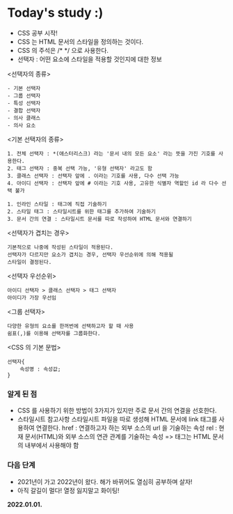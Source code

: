 # Today's study :)
- CSS 공부 시작!
- CSS 는 HTML 문서의 스타일을 정의하는 것이다.
- CSS 의 주석은 /* */ 으로 사용한다.
- 선택자 : 어떤 요소에 스타일을 적용할 것인지에 대한 정보

<선택자의 종류>

    - 기본 선택자
    - 그룹 선택자
    - 특성 선택자
    - 결합 선택자
    - 의사 클래스
    - 의사 요소
    
<기본 선택자의 종류>
    
    1. 전체 선택자 : *(애스터리스크) 라는 '문서 내의 모든 요소' 라는 뜻을 가진 기호를 사용한다.
    2. 태그 선택자 : 중복 선택 가능, '유형 선택자' 라고도 함
    3. 클래스 선택자 : 선택자 앞에 . 이라는 기호를 사용, 다수 선택 가능
    4. 아이디 선택자 : 선택자 앞에 # 이라는 기호 사용, 고유한 식별자 역할인 id 라 다수 선택 불가

<HTML 에 CSS를 더하는 방법>

    1. 인라인 스타일 : 태그에 직접 기술하기
    2. 스타일 태그 : 스타일시트를 위한 태그를 추가하여 기술하기
    3. 문서 간의 연결 : 스타일시트 문서를 따로 작성하여 HTML 문서와 연결하기

<선택자가 겹치는 경우>

    기본적으로 나중에 작성된 스타일이 적용된다.
    선택자가 다르지만 요소가 겹치는 경우, 선택자 우선순위에 의해 적용될
    스타일이 결정된다.
    
<선택자 우선순위>

    아이디 선택자 > 클래스 선택자 > 태그 선택자
    아이디가 가장 우선임

<그룹 선택자>

    다양한 유형의 요소를 한꺼번에 선택하고자 할 때 사용
    쉼표(,)를 이용해 선택자를 그룹화한다.
    
<CSS 의 기본 문법>

    선택자{
        속성명 : 속성값;
    }
    

    
    
### 알게 된 점
- CSS 를 사용하기 위한 방법이 3가지가 있지만 주로 문서 간의 연결을 선호한다.
- 스타일시트 참고사항
스타일시트 파일을 따로 생성해 HTML 문서에 link 태그를 사용하여 연결한다.
    href : 연결하고자 하는 외부 소스의 url 을 기술하는 속성
    rel : 현재 문서(HTML)와 외부 소스의 연관 관계를 기술하는 속성
    => <link> 태그는 HTML 문서의 <head></head> 내부에서 사용해야 함

### 다음 단계
- 2021년이 가고 2022년이 왔다. 해가 바뀌어도 열심히 공부하며 살자!
- 아직 갈길이 멀다! 열정 잃지말고 화이팅!

**2022.01.01.**
